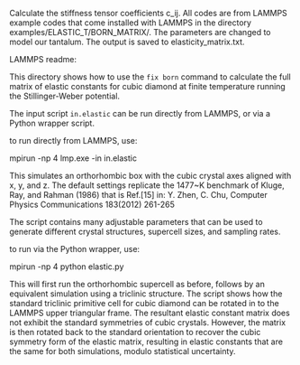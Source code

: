 Calculate the stiffness tensor coefficients c_ij. All codes are from LAMMPS example codes that come installed with LAMMPS in the directory examples/ELASTIC_T/BORN_MATRIX/. The parameters are changed to model our tantalum. The output is saved to elasticity_matrix.txt.

LAMMPS readme:

This directory shows how to use the `fix born` command
to calculate the full matrix of elastic constants
for cubic diamond at finite temperature
running the Stillinger-Weber potential.

The input script `in.elastic` can be run
directly from LAMMPS, or via a Python wrapper
script.

to run directly from LAMMPS, use:

mpirun -np 4 lmp.exe -in in.elastic

This simulates an orthorhombic box with the cubic crystal axes
aligned with x, y, and z.
The default settings replicate the 1477~K benchmark of
Kluge, Ray, and Rahman (1986) that is Ref.[15] in:
Y. Zhen, C. Chu, Computer Physics Communications 183(2012) 261-265

The script contains many adjustable parameters that can be used
to generate different crystal structures, supercell sizes,
and sampling rates.

to run via the Python wrapper, use:

mpirun -np 4 python elastic.py

This will first run the orthorhombic supercell as before,
follows by an equivalent simulation using a triclinic structure.
The script shows how the standard triclinic primitive cell for cubic diamond
can be rotated in to the LAMMPS upper triangular frame. The resultant
elastic constant matrix does not exhibit the standard symmetries of cubic crystals.
However, the matrix is then rotated back to the standard orientation
to recover the cubic symmetry form of the elastic matrix,
resulting in elastic constants that are the same for both
simulations, modulo statistical uncertainty.

